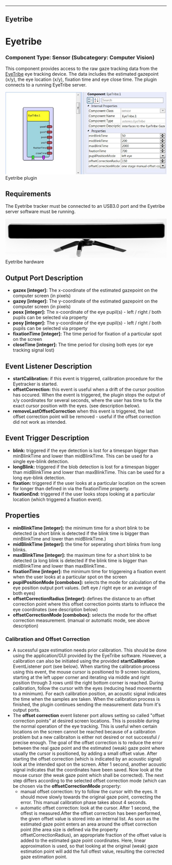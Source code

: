   
---
Eyetribe
---

# Eyetribe

### Component Type: Sensor (Subcategory: Computer Vision)

This component provides access to the raw gaze tracking data from the [EyeTribe](https://theeyetribe.com/) eye tracking device. The data includes the estimated gazepoint (x/y), the eye location (x/y), fixation time and eye close time. The plugin connects to a running EyeTribe server.

![Screenshot: Eyetribe plugin](img/Eyetribe.jpg "Screenshot: Eyetribe plugin")  
Eyetribe plugin

## Requirements

The Eyetribe tracker must be connected to an USB3.0 port and the Eyetribe server software must be running.

![Screenshot: Eyetribe hardware](img/Eyetribe_hw.png "Screenshot: Eyetribe hardware")  
Eyetribe hardware

## Output Port Description

*   **gazex \[integer\]:** The x-coordinate of the estimated gazepoint on the computer screen (in pixels)
*   **gazey \[integer\]:** The y-coordinate of the estimated gazepoint on the computer screen (in pixels)
*   **posx \[integer\]:** The x-coordinate of the eye pupil(s) - left / right / both pupils can be selected via property
*   **posy \[integer\]:** The y-coordinate of the eye pupil(s) - left / right / both pupils can be selected via property
*   **fixationTime \[integer\]:** The time period for fixation of a particular spot on the screen
*   **closeTime \[integer\]:** The time period for closing both eyes (or eye tracking signal lost)

## Event Listener Description

*   **startCalibration:** if this event is triggered, calibration procedure for the Eyetracker is started.
*   **offsetCorrection:** this event is useful when a drift of the cursor position has occured. When the event is triggered, the plugin stops the output of x/y coordinates for several seconds, where the user has time to fix the exact cursor position with the eyes. (see description below).
*   **removeLastOffsetCorrection** when this event is triggered, the last offset correction point will be removed - useful if the offset correction did not work as intended.

## Event Trigger Description

*   **blink:** triggered if the eye detection is lost for a timespan bigger than minBlinkTime and lower than midBlinkTime. This can be used for a single eye-blink detection.
*   **longBlink:** triggered if the blob detection is lost for a timespan bigger than midBlinkTime and lower than maxBlinkTime. This can be used for a long eye-blink detection.
*   **fixation:** triggered if the user looks at a particular location on the screen for longer than defined in via the fixationTime property.
*   **fixationEnd:** triggered if the user looks stops looking at a particular location (which triggered a fixation event).

## Properties

*   **minBlinkTime \[integer\]:** the minimum time for a short blink to be detected (a short blink is detected if the blink time is bigger than minBlinkTime and lower than midBlinkTime.)
*   **midBlinkTime \[integer\]:** the time for seperating short blinks from long blinks.
*   **maxBlinkTime \[integer\]:** the maximum time for a short blink to be detected (a long blink is detected if the blink time is bigger than midBlinkTime and lower than maxBlinkTime..
*   **fixationTime \[integer\]:** the minimum time for triggereing a fixation event when the user looks at a particular spot on the screen
*   **pupilPositionMode \[combobox\]:** selects the mode for calculation of the eye position output port values. (left eye / right eye or an average of both eyes)
*   **offsetCorrectionRadius \[integer\]:** defines the distance to an offset correction point where this offset correction points starts to influece the eye coordinates (see description below)
*   **offsetCorrectionMode \[combobox\]:** selects the mode for the offset correction measurement. (manual or automatic mode, see above description)

### Calibration and Offset Correction

*   A sucessful gaze estimation needs prior calibration. This should be done using the application/GUI provided by the EyeTribe software. However, a calibration can also be initiated using the provided **startCalibration** EventListener port (see below). When starting the calibration process using this event, the mouse cursor is positioned to 9 screen locations, starting at the left upper corner and iterating via middle and right position through 3 rows until the right bottom corner is reached. During calibration, follow the cursor with the eyes (reducing head movements to a minimum). For each calibration position, an acoustic signal indicates the time when the samples are taken. When the calibration process is finished, the plugin continues sending the measurement data from it's output ports.
*   The **offset correction** event listener port allows setting so called "offset correction points" at desired screen locations. This is possible during the normal operation of the eye tracking. This is useful when certain locations on the screen cannot be reached because of a calibration problem but a new calibraiton is either not desired or not successful / precise enough. The goal of the offset correction is to reduce the error between the real gaze point and the estimated (weak) gaze point where usually the cursor is positioned, by adding a small offset value. After starting the offset correction (which is indicated by an acoustic signal) look at the intended spot on the screen. After 1 second, another acoustic signal indicates that the coordinates have been saved. Now look at the mouse cursor (the weak gaze point which shall be corrected). The next step differs according to the selected offset correction mode (which can be chosen via the **offsetCorrectionMode** property:
    *   manual offset correction: try to follow the cursor with the eyes. It should move slowly towards the original gaze point, correcting the error. This manual calibration phase takes about 4 seconds.
    *   automatic offset correction: look at the cursor. After 1 second, the offest is measured.After the offset correction has been performed, the given offset value is stored into an internal list. As soon as the estimated gaze point enters an area around the offset correction point (the area size is defined via the property offsetCorrectionRadius), an appropriate fraction of the offset value is added to the estimated gaze point coordinates. Here, linear approximation is used, so that looking at the original (weak) gaze estimation point will add the full offest value, resulting the corrected gaze estimation point.